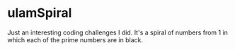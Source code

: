 # ulamSpiral

Just an interesting coding challenges I did. It's a spiral of numbers from 1 in which each of the prime numbers are in black.
